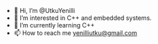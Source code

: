 - 👋 Hi, I’m @UtkuYenilli
- 👀 I’m interested in C++ and embedded systems.
- 🌱 I’m currently learning C++
- 📫 How to reach me yenilliutku@gmail.com

<!---
UtkuYenilli/UtkuYenilli is a ✨ special ✨ repository because its `README.md` (this file) appears on your GitHub profile.
You can click the Preview link to take a look at your changes.
--->
